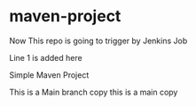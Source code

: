 # maven-project

Now This repo is going to trigger by Jenkins Job

Line 1 is added here

Simple Maven Project

This is a Main branch copy
this is a main copy
